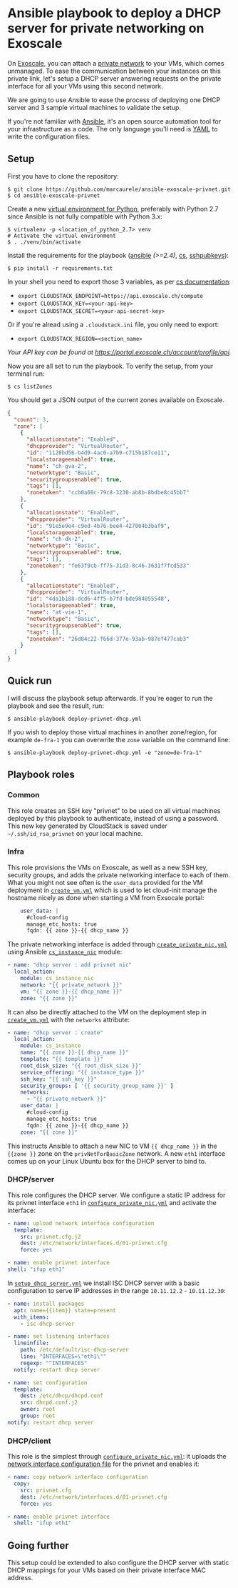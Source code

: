 # Ansible playbook to deploy a DHCP server for private networking on Exoscale

On [Exoscale](https://www.exoscale.ch), you can attach a
[private network](https://community.exoscale.ch/documentation/compute/privnet/)
to your VMs, which comes unmanaged. To ease the communication between your
instances on this private link, let's setup a DHCP server answering requests on
the private interface for all your VMs using this second network. 

We are going to use Ansible to ease the process of deploying one DHCP server
and 3 sample virtual machines to validate the setup.

If you're not familiar with [Ansible](https://www.ansible.com), it's an open
source automation tool for your infrastructure as a code.
The only language you'll need is
[YAML](https://docs.ansible.com/ansible/latest/YAMLSyntax.html) to write the
configuration files.

## Setup

First you have to clone the repository:

    $ git clone https://github.com/marcaurele/ansible-exoscale-privnet.git
    $ cd ansible-exoscale-privnet

Create a new [virtual environment for Python](https://virtualenv.pypa.io),
preferably with Python 2.7 since Ansible is not fully compatible with
Python 3.x:

    $ virtualenv -p <location_of_python_2.7> venv
    # Activate the virtual environment
    $ . ./venv/bin/activate

Install the requirements for the playbook
([ansible](https://pypi.python.org/pypi/ansible) *(>=2.4)*,
[cs](https://pypi.python.org/pypi/cs),
[sshpubkeys](https://pypi.python.org/pypi/sshpubkeys)):

    $ pip install -r requirements.txt

In your shell you need to export those 3 variables, as per
[cs documentation](https://github.com/exoscale/cs/):

  - `export CLOUDSTACK_ENDPOINT=https://api.exoscale.ch/compute`
  - `export CLOUDSTACK_KEY=<your-api-key>`
  - `export CLOUDSTACK_SECRET=<your-api-secret-key>`

Or if you're alread using a `.cloudstack.ini` file, you only need to export:

  - `export CLOUDSTACK_REGION=<section_name>`

*Your API key can be found at https://portal.exoscale.ch/account/profile/api.*

Now you are all set to run the playbook. To verify the setup, from your
terminal run:

    $ cs listZones

You should get a JSON output of the current zones available on Exoscale.

```json
{
  "count": 3, 
  "zone": [
    {
      "allocationstate": "Enabled", 
      "dhcpprovider": "VirtualRouter", 
      "id": "1128bd56-b4d9-4ac6-a7b9-c715b187ce11", 
      "localstorageenabled": true, 
      "name": "ch-gva-2", 
      "networktype": "Basic", 
      "securitygroupsenabled": true, 
      "tags": [], 
      "zonetoken": "ccb0a60c-79c8-3230-ab8b-8bdbe8c45bb7"
    }, 
    {
      "allocationstate": "Enabled", 
      "dhcpprovider": "VirtualRouter", 
      "id": "91e5e9e4-c9ed-4b76-bee4-427004b3baf9", 
      "localstorageenabled": true, 
      "name": "ch-dk-2", 
      "networktype": "Basic", 
      "securitygroupsenabled": true, 
      "tags": [], 
      "zonetoken": "fe63f9cb-ff75-31d3-8c46-3631f7fcd533"
    }, 
    {
      "allocationstate": "Enabled", 
      "dhcpprovider": "VirtualRouter", 
      "id": "4da1b188-dcd6-4ff5-b7fd-bde984055548", 
      "localstorageenabled": true, 
      "name": "at-vie-1", 
      "networktype": "Basic", 
      "securitygroupsenabled": true, 
      "tags": [], 
      "zonetoken": "26d84c22-f66d-377e-93ab-987ef477cab3"
    }
  ]
}
```

## Quick run

I will discuss the playbook setup afterwards. If you're eager to run the playbook
and see the result, run:

    $ ansible-playbook deploy-privnet-dhcp.yml

If you wish to deploy those virtual machines in another zone/region, for example
`de-fra-1` you can overwrite the `zone` variable on the command line:

    $ ansible-playbook deploy-privnet-dhcp.yml -e "zone=de-fra-1"

## Playbook roles

### Common

This role creates an SSH key "privnet" to be used on all virtual machines
deployed by this playbook to authenticate, instead of using a password. This
new key generated by CloudStack is saved under `~/.ssh/id_rsa_privnet` on your
local machine.

### Infra

This role provisions the VMs on Exoscale, as well as a new SSH key, security
groups, and adds the private networking interface to each of them. What you
might not see often is the `user_data` provided for the VM deployment in
[`create_vm.yml`](https://github.com/marcaurele/ansible-exoscale-privnet/blob/master/roles/infra/tasks/create_vm.yml)
which is used to let cloud-init manage the hostname nicely as done when starting
a VM from Exsocale portal:

```yaml
    user_data: |
      #cloud-config
      manage_etc_hosts: true
      fqdn: {{ zone }}-{{ dhcp_name }}
```

The private networking interface is added through
[`create_private_nic.yml`](https://github.com/marcaurele/ansible-exoscale-privnet/blob/master/roles/infra/tasks/create_private_nic.yml)
using Ansible
[`cs_instance_nic`](http://docs.ansible.com/ansible/latest/cs_instance_nic_module.html)
module:

```yaml
- name: "dhcp server : add privnet nic"
  local_action:
    module: cs_instance_nic
    network: "{{ private_network }}"
    vm: "{{ zone }}-{{ dhcp_name }}"
    zone: "{{ zone }}"
```

It can also be directly attached to the VM on the deployment step in
[`create_vm.yml`](https://github.com/marcaurele/ansible-exoscale-privnet/blob/master/roles/infra/tasks/create_vm.yml)
with the `networks` attribute:

```yaml
- name: "dhcp server : create"
  local_action:
    module: cs_instance
    name: "{{ zone }}-{{ dhcp_name }}"
    template: "{{ template }}"
    root_disk_size: "{{ root_disk_size }}"
    service_offering: "{{ instance_type }}"
    ssh_key: "{{ ssh_key }}"
    security_groups: [ '{{ security_group_name }}' ]
    networks:
      - "{{ private_network }}"
    user_data: |
      #cloud-config
      manage_etc_hosts: true
      fqdn: {{ zone }}-{{ dhcp_name }}
    zone: "{{ zone }}"
```
This instructs Ansible to attach a new NIC to VM `{{ dhcp_name }}` in the
`{{zone }}` zone on the `privNetForBasicZone` network. A new `eth1` interface
comes up on your Linux Ubuntu box for the DHCP server to bind to.

### DHCP/server

This role configures the DHCP server. We configure a static IP address for
its privnet interface `eth1` in
[`configure_private_nic.yml`](https://github.com/marcaurele/ansible-exoscale-privnet/blob/master/roles/dhcp/server/tasks/configure_private_nic.yml)
and activate the interface:

```yaml
- name: upload network interface configuration
  template:
    src: privnet.cfg.j2
    dest: /etc/network/interfaces.d/01-privnet.cfg
    force: yes

- name: enable privnet interface
shell: "ifup eth1"
```

In [`setup_dhcp_server.yml`](https://github.com/marcaurele/ansible-exoscale-privnet/blob/master/roles/dhcp/server/tasks/setup_dhcp_server.yml)
we install ISC DHCP server with a basic configuration to serve IP addresses
in the range `10.11.12.2` - `10.11.12.30`:

```yaml
- name: install packages
  apt: name={{item}} state=present
  with_items:
    - isc-dhcp-server

- name: set listening interfaces
  lineinfile:
    path: /etc/default/isc-dhcp-server
    line: "INTERFACES=\"eth1\""
    regexp: "^INTERFACES"
  notify: restart dhcp server

- name: set configuration
  template:
    dest: /etc/dhcp/dhcpd.conf
    src: dhcpd.conf.j2
    owner: root
    group: root
notify: restart dhcp server
```

### DHCP/client

This role is the simplest through
[`configure_private_nic.yml`](https://github.com/marcaurele/ansible-exoscale-privnet/blob/master/roles/dhcp/client/tasks/configure_private_nic.yml): it uploads the
[network interface configuration file](https://github.com/marcaurele/ansible-exoscale-privnet/blob/master/roles/dhcp/client/files/privnet.cfg)
for the privnet and enables it:

```yaml
- name: copy network interface configuration
  copy:
    src: privnet.cfg
    dest: /etc/network/interfaces.d/01-privnet.cfg
    force: yes

- name: enable privnet interface
  shell: "ifup eth1"
```

## Going further

This setup could be extended to also configure the DHCP server with static
DHCP mappings for your VMs based on their private interface MAC address.